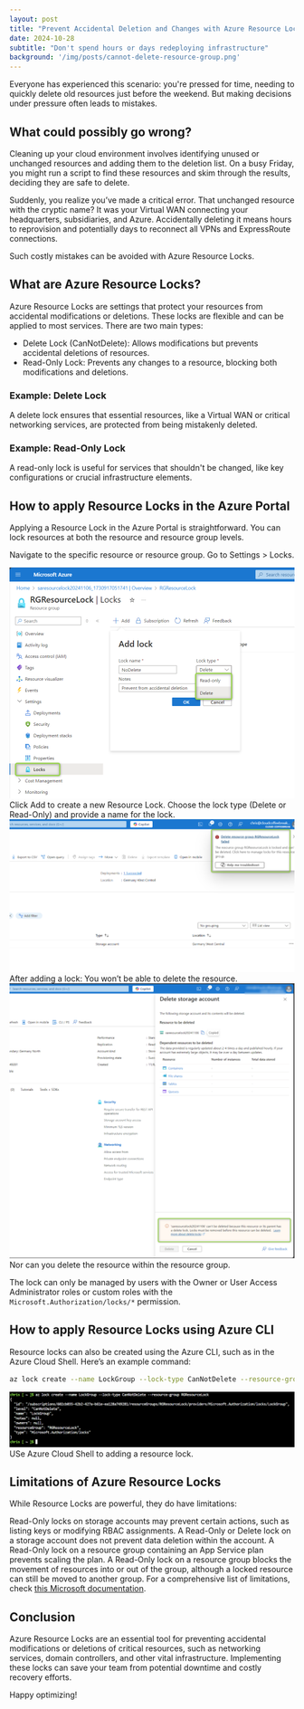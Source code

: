 ```yaml
---
layout: post
title: "Prevent Accidental Deletion and Changes with Azure Resource Locks"
date: 2024-10-28
subtitle: "Don't spend hours or days redeploying infrastructure"
background: '/img/posts/cannot-delete-resource-group.png'
---
```


Everyone has experienced this scenario: you're pressed for time, needing to quickly delete old resources just before the weekend. But making decisions under pressure often leads to mistakes.

## What could possibly go wrong?

Cleaning up your cloud environment involves identifying unused or unchanged resources and adding them to the deletion list. On a busy Friday, you might run a script to find these resources and skim through the results, deciding they are safe to delete.

Suddenly, you realize you’ve made a critical error. That unchanged resource with the cryptic name? It was your Virtual WAN connecting your headquarters, subsidiaries, and Azure. Accidentally deleting it means hours to reprovision and potentially days to reconnect all VPNs and ExpressRoute connections.

Such costly mistakes can be avoided with Azure Resource Locks.

## What are Azure Resource Locks?

Azure Resource Locks are settings that protect your resources from accidental modifications or deletions. These locks are flexible and can be applied to most services. There are two main types:

- Delete Lock (CanNotDelete): Allows modifications but prevents accidental deletions of resources.
- Read-Only Lock: Prevents any changes to a resource, blocking both modifications and deletions.

### Example: Delete Lock

A delete lock ensures that essential resources, like a Virtual WAN or critical networking services, are protected from being mistakenly deleted.

### Example: Read-Only Lock

A read-only lock is useful for services that shouldn't be changed, like key configurations or crucial infrastructure elements.

## How to apply Resource Locks in the Azure Portal

Applying a Resource Lock in the Azure Portal is straightforward. You can lock resources at both the resource and resource group levels.

Navigate to the specific resource or resource group.
Go to Settings > Locks.

<img src="/img/posts/creating-resource-lock-using-azure-portal.png" class="img-fluid"/>
Click Add to create a new Resource Lock. Choose the lock type (Delete or Read-Only) and provide a name for the lock.

<img src="/img/posts/cannot-delete-resource-group.png" class="img-fluid"/>
After adding a lock: You won’t be able to delete the resource.

<img src="/img/posts/cannot-delete-resource.png" class="img-fluid"/>
Nor can you delete the resource within the resource group.

The lock can only be managed by users with the Owner or User Access Administrator roles or custom roles with the `Microsoft.Authorization/locks/*` permission.

## How to apply Resource Locks using Azure CLI

Resource locks can also be created using the Azure CLI, such as in the Azure Cloud Shell. Here’s an example command:

```bash
az lock create --name LockGroup --lock-type CanNotDelete --resource-group RGResourceLock
```

<img src="/img/posts/creating-resource-lock-using-azure-cli.png" class="img-fluid"/>
USe Azure Cloud Shell to adding a resource lock.

## Limitations of Azure Resource Locks

While Resource Locks are powerful, they do have limitations:

Read-Only locks on storage accounts may prevent certain actions, such as listing keys or modifying RBAC assignments.
A Read-Only or Delete lock on a storage account does not prevent data deletion within the account.
A Read-Only lock on a resource group containing an App Service plan prevents scaling the plan.
A Read-Only lock on a resource group blocks the movement of resources into or out of the group, although a locked resource can still be moved to another group.
For a comprehensive list of limitations, check [this Microsoft documentation](https://learn.microsoft.com/en-us/azure/azure-resource-manager/management/lock-resources?tabs=json#considerations-before-applying-your-locks).

## Conclusion

Azure Resource Locks are an essential tool for preventing accidental modifications or deletions of critical resources, such as networking services, domain controllers, and other vital infrastructure. Implementing these locks can save your team from potential downtime and costly recovery efforts.

Happy optimizing!